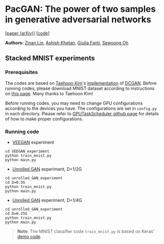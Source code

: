 # PacGAN: The power of two samples in generative adversarial networks

[[paper (arXiv)](https://arxiv.org/abs/1712.04086)] [[code](https://github.com/fjxmlzn/PacGAN)]

**Authors:** [Zinan Lin](http://www.andrew.cmu.edu/user/zinanl/), [Ashish Khetan](http://web.engr.illinois.edu/~khetan2/), [Giulia Fanti](https://www.andrew.cmu.edu/user/gfanti/), [Sewoong Oh](http://web.engr.illinois.edu/~swoh/)

## Stacked MNIST experiments

### Prerequisites
The codes are based on [Taehoon Kim](https://carpedm20.github.io/)'s [implementation](https://github.com/carpedm20/DCGAN-tensorflow) of [DCGAN](https://arxiv.org/abs/1511.06434). Before running codes, please download MNIST dataset according to instructions on [this page](https://github.com/carpedm20/DCGAN-tensorflow). Many thanks to Taehoon Kim!

Before running codes, you may need to change GPU configurations according to the devices you have. The configurations are set in `config.py` in each directory. Please refer to [GPUTaskScheduler github page](https://github.com/fjxmlzn/GPUTaskScheduler) for details of how to make proper configurations.

### Running code
* [VEEGAN](https://arxiv.org/abs/1705.07761) experiment
```
cd VEEGAN_experiment
python train_mnist.py
python main.py
```

* [Unrolled GAN](https://arxiv.org/abs/1611.02163) experiment, D=1/2G
```
cd unrolled_GAN_experiment
cd D=0.5G
python train_mnist.py
python main.py
```

* [Unrolled GAN](https://arxiv.org/abs/1611.02163) experiment, D=1/4G
```
cd unrolled_GAN_experiment
cd D=0.25G
python train_mnist.py
python main.py
```

> **Note**: The MNIST classifier code `train_mnist.py` is based on Keras' [demo code](https://github.com/keras-team/keras/blob/master/examples/mnist_cnn.py).